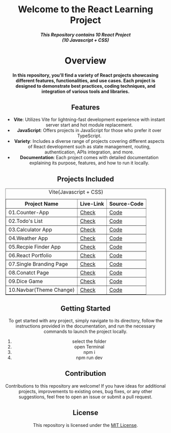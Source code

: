 <center> <h1> Welcome to the React Learning Project </h1></center>
<center> <h4><i> This Repository contains 10 React Project<br>
               (10 Javascript + CSS)</i></h4><center>
<h1>Overview</h1>
<h4>
In this repository, you'll find a variety of React projects showcasing different features, functionalities, and use cases. Each project is designed to demonstrate best practices, coding techniques, and integration of various tools and libraries.
</h4>

## Features

- **Vite**: Utilizes Vite for lightning-fast development experience with instant server start and hot module replacement.
- **JavaScript**: Offers projects in JavaScript for those who prefer it over TypeScript.
- **Variety**: Includes a diverse range of projects covering different aspects of React development such as state management, routing, authentication, APIs integration, and more.
- **Documentation**: Each project comes with detailed documentation explaining its purpose, features, and how to run it locally.

## Projects Included

<table border="1">
  <caption>Vite(Javascript + CSS)</caption>
  <tr>
    <th>Project Name</th>
    <th>Live-Link</th>
    <th>Source-Code</th>
  </tr>
  <tr>
    <td>01.Counter-App</td>
    <td><a href="https://counter-r1.netlify.app/">Check</td>
    <td><a href="https://github.com/SudeepAcharjee/10-React-Project--JS-CSS/tree/master/01COunter%20App">Code</td>
  </tr>
  <tr>
    <td>02.Todo's List</td>
    <td><a href="https://todo-list-r2.netlify.app/">Check</td>
    <td><a href="https://github.com/SudeepAcharjee/10-React-Project--JS-CSS/tree/master/02To-DO%20list">Code</td>
  </tr>
  
   <tr>
    <td>03.Calculator App</td>
    <td><a href="https://calculator-r3.netlify.app/">Check</td>
    <td><a href="https://github.com/SudeepAcharjee/10-React-Project--JS-CSS/tree/master/03Calculator">Code</td>
  </tr>

  <tr>
    <td>04.Weather App</td>
    <td><a href="https://weather-app-r4.netlify.app">Check</td>
    <td><a href="https://github.com/SudeepAcharjee/10-React-Project--JS-CSS/tree/master/04WeatherApp">Code</td>
  </tr>

  <tr>
    <td>05.Recpie Finder App</td>
    <td><a href="https://recpie-r5.netlify.app/">Check</td>
    <td><a href="https://github.com/SudeepAcharjee/10-React-Project--JS-CSS/tree/master/05.Recipie%20Finder%20App">Code</td>
  </tr>


  <tr>
    <td>06.React Portfolio</td>
    <td><a href="https://sudeep-acharjee-live.netlify.app/">Check</td>
    <td><a href="">Code</td>
  </tr>



  <tr>
    <td>07.Single Branding Page</td>
    <td><a href="https://single-page-brand-r7.netlify.app/">Check</td>
    <td><a href="">Code</td>
  </tr>

<tr>
    <td>08.Conatct Page</td>
    <td><a href="https://conatact-page-r8.netlify.app/">Check</td>
    <td><a href="">Code</td>
  </tr>


  <tr>
    <td>09.Dice Game</td>
    <td><a href="https://dice-game-r9.netlify.app/">Check</td>
    <td><a href="">Code</td>
  </tr>


  <tr>
    <td>10.Navbar(Theme Change)</td>
    <td><a href="https://navbar-theme-toggle-r10.netlify.app/">Check</td>
    <td><a href="">Code</td>
  </tr>
</table>


## Getting Started

To get started with any project, simply navigate to its directory, follow the instructions provided in the documentation, and run the necessary commands to launch the project locally.
1. select the folder
2. open Terminal
3. npm i
4. npm run dev

## Contribution

Contributions to this repository are welcome! If you have ideas for additional projects, improvements to existing ones, bug fixes, or any other suggestions, feel free to open an issue or submit a pull request.

## License

This repository is licensed under the [MIT License](LICENSE).